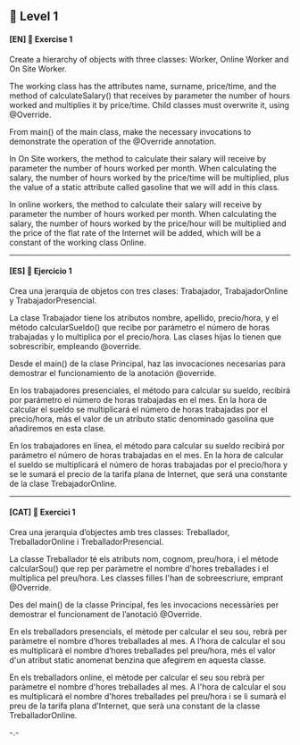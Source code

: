 🌟 Level 1
-

#### [EN] 📍 Exercise 1

Create a hierarchy of objects with three classes: Worker, Online Worker and On Site Worker.

The working class has the attributes name, surname, price/time, and the method of calculateSalary() 
that receives by parameter the number of hours worked and multiplies it by price/time. Child classes must overwrite it, using @Override. 

From main() of the main class, make the necessary invocations to demonstrate the operation of the @Override annotation.

In On Site workers, the method to calculate their salary will receive by parameter the number of hours worked per month.
When calculating the salary, the number of hours worked by the price/time will be multiplied, plus the value of a static attribute called 
gasoline that we will add in this class.

In online workers, the method to calculate their salary will receive by parameter the number of hours worked per month. When calculating the salary,
the number of hours worked by the price/hour will be multiplied and the price of the flat rate of the Internet will be added, which will be a 
constant of the working class Online.

---


#### [ES] 📍 Ejercicio 1

Crea una jerarquía de objetos con tres clases: Trabajador, TrabajadorOnline y TrabajadorPresencial.

La clase Trabajador tiene los atributos nombre, apellido, precio/hora, y el método calcularSueldo() que recibe por parámetro el número de horas trabajadas y lo multiplica por el precio/hora. 
Las clases hijas lo tienen que sobrescribir, empleando @override. 

Desde el main() de la clase Principal, haz las invocaciones necesarias para demostrar el funcionamiento de la anotación @override.

En los trabajadores presenciales, el método para calcular su sueldo, recibirá por parámetro el número de horas trabajadas en el mes.
En la hora de calcular el sueldo se multiplicará el número de horas trabajadas por el precio/hora, más el valor de un atributo static denominado 
gasolina que añadiremos en esta clase.

En los trabajadores en línea, el método para calcular su sueldo recibirá por parámetro el número de horas trabajadas en el mes. 
En la hora de calcular el sueldo se multiplicará el número de horas trabajadas por el precio/hora y se le sumará el precio de la tarifa plana de Internet, 
que será una constante de la clase TrebajadorOnline.

----

#### [CAT] 📍 Exercici 1

Crea una jerarquia d’objectes amb tres classes:  Treballador, TreballadorOnline i TreballadorPresencial.

La classe Treballador té els atributs nom, cognom, preu/hora, i el mètode calcularSou() que rep per paràmetre el nombre d'hores 
treballades i el multiplica pel preu/hora. Les classes filles l'han de sobreescriure,  emprant @Override. 

Des del main() de la classe Principal, fes les invocacions necessàries per demostrar el funcionament de l’anotació @Override.

En els treballadors presencials, el mètode per calcular el seu sou, rebrà per paràmetre el nombre d’hores treballades al mes.
A l’hora de calcular el sou es multiplicarà el nombre d’hores treballades pel preu/hora, més el valor d'un atribut static anomenat 
benzina que afegirem en aquesta classe.

En els treballadors online, el mètode per calcular el seu sou rebrà per paràmetre el nombre d'hores treballades al mes.
A l'hora de calcular el sou es multiplicarà el nombre d'hores treballades pel preu/hora i se li sumarà el preu de la tarifa plana d'Internet, 
que serà una constant de la classe TreballadorOnline.

-.-
